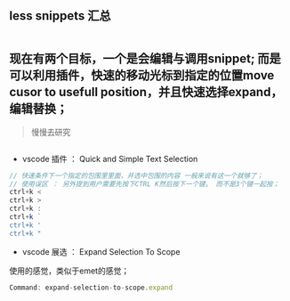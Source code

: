 
## less snippets 汇总

```js

```


## 现在有两个目标，一个是会编辑与调用snippet; 而是可以利用插件，快速的移动光标到指定的位置move cusor to usefull position，并且快速选择expand，编辑替换；

> 慢慢去研究

```js

```
* vscode 插件 ： Quick and Simple Text Selection

```js
// 快速条件下一个指定的包围里里面，并选中包围的内容 一般来说有这一个就够了；
// 使用误区 ： 另外提到用户需要先按下CTRL K然后按下一个键。 而不是3个键一起按；
ctrl+k <
ctrl+k >
ctrl+k :
ctrl+k `
ctrl+k '
ctrl+k "
```


* vscode 展选 ： Expand Selection To Scope


使用的感觉，类似于emet的感觉；

```js
Command: expand-selection-to-scope.expand
```

